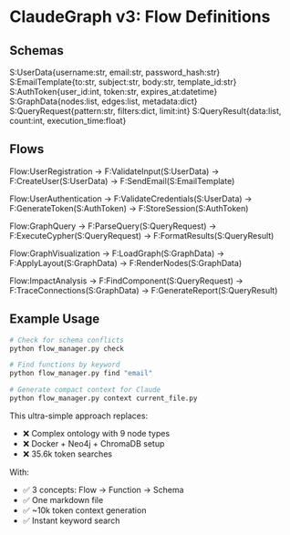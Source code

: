 # ClaudeGraph v3: Flow Definitions

## Schemas

S:UserData{username:str, email:str, password_hash:str}
S:EmailTemplate{to:str, subject:str, body:str, template_id:str}
S:AuthToken{user_id:int, token:str, expires_at:datetime}
S:GraphData{nodes:list, edges:list, metadata:dict}
S:QueryRequest{pattern:str, filters:dict, limit:int}
S:QueryResult{data:list, count:int, execution_time:float}

## Flows

Flow:UserRegistration -> F:ValidateInput(S:UserData) -> F:CreateUser(S:UserData) -> F:SendEmail(S:EmailTemplate)

Flow:UserAuthentication -> F:ValidateCredentials(S:UserData) -> F:GenerateToken(S:AuthToken) -> F:StoreSession(S:AuthToken)

Flow:GraphQuery -> F:ParseQuery(S:QueryRequest) -> F:ExecuteCypher(S:QueryRequest) -> F:FormatResults(S:QueryResult)

Flow:GraphVisualization -> F:LoadGraph(S:GraphData) -> F:ApplyLayout(S:GraphData) -> F:RenderNodes(S:GraphData)

Flow:ImpactAnalysis -> F:FindComponent(S:QueryRequest) -> F:TraceConnections(S:GraphData) -> F:GenerateReport(S:QueryResult)

## Example Usage

```bash
# Check for schema conflicts
python flow_manager.py check

# Find functions by keyword  
python flow_manager.py find "email"

# Generate compact context for Claude
python flow_manager.py context current_file.py
```

This ultra-simple approach replaces:
- ❌ Complex ontology with 9 node types
- ❌ Docker + Neo4j + ChromaDB setup  
- ❌ 35.6k token searches

With:
- ✅ 3 concepts: Flow → Function → Schema
- ✅ One markdown file
- ✅ ~10k token context generation
- ✅ Instant keyword search
                 